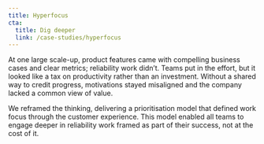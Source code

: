 ```yaml
---
title: Hyperfocus
cta:
  title: Dig deeper
  link: /case-studies/hyperfocus
---
```


At one large scale-up, product features came with compelling business cases and clear metrics; reliability work didn’t. Teams put in the effort, but it looked like a tax on productivity rather than an investment. Without a shared way to credit progress, motivations stayed misaligned and the company lacked a common view of value.

We reframed the thinking, delivering a prioritisation model that defined work focus through the customer experience. This model enabled all teams to engage deeper in reliability work framed as part of their success, not at the cost of it.
